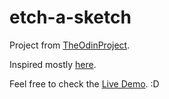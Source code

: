 # etch-a-sketch

Project from <a href="https://www.theodinproject.com/lessons/foundations-etch-a-sketch">TheOdinProject</a>.

Inspired mostly <a href="https://github.com/michalosman/etch-a-sketch">here</a>.

Feel free to check the <a href="https://migurd.github.io/etch-a-sketch/">Live Demo</a>. :D
